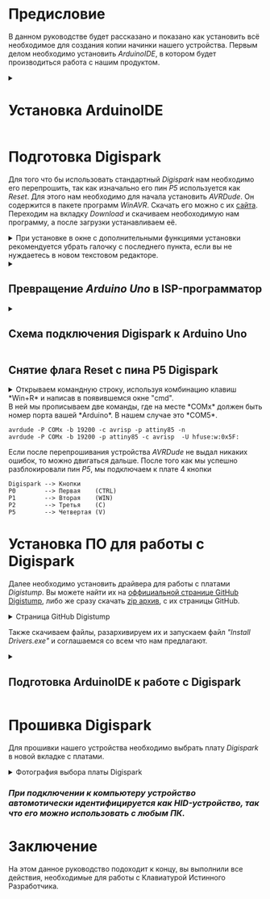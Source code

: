 # Предисловие

В данном руководстве будет рассказано и показано как установить всё необходимое для создания копии начинки нашего устройства.
Первым делом необходимо установить *ArduinoIDE*, в котором будет производиться работа с нашим продуктом.


<details>
<summary>

# Установка ArduinoIDE

</summary>
Найти данную программу можно найти на [оффициальном сайте компании Arduino](https://www.arduino.cc/en/software).

![image](https://user-images.githubusercontent.com/102234463/166157753-82178e8b-a5e1-4c4c-9113-2db8609e7b74.png)

Скачиваем файл и начианем установку программы.
</details>

# Подготовка Digispark

Для того что бы использовать стандартный *Digispark* нам необходимо его перепрошить, так как изначально его пин *P5* используется как *Reset*.
Для этого нам необходимо для начала установить *AVRDude*. Он содержится в пакете программ *WinAVR*. Скачать его можно с их [сайта](http://winavr.sourceforge.net/index.html). Переходим на вкладку *Download* и скачиваем необоходимую нам программу, а после загрузки устанавливаем её.

<details>
<summary>При установке в окне с дополнительными функциями установки рекомендуется убрать галочку с последнего пункта, если вы не нуждаетесь в новом текстовом редакторе.</summary>

![image](https://user-images.githubusercontent.com/102234463/166182229-03588ff5-6582-4827-a518-08880f638cf6.png)
    
</details>

<details>
<summary>

## Превращение *Arduino Uno* в ISP-программатор

</summary>
Далее нам необходимо прошить одну из плат Arduino в качестве программатора. В качестве примера будет использоваться плата Arduino Uno.

<details>
<summary>Открываем ArduinoIDE и открываем уже готовый скетч программатора.</summary>

![image](https://user-images.githubusercontent.com/102234463/166183391-2d240e96-6c54-42f9-b889-5cd9acc0e34f.png)
    
</details>

<details>
<summary>Далее необходимо произвести преварительную настройку и выбрать всё необходимое во вкладке Инструменты</summary>

![image](https://user-images.githubusercontent.com/102234463/166183982-c10da803-119d-41c0-839b-1e8adfe63fa3.png)
    
</details>
    
</details>
<details>
<summary>

## Схема подключения Digispark к Arduino Uno

</summary>

    Arduino --> Digispark 
    GND     --> GND
    5v      --> 5v
    10      --> P5
    11      --> P0
    12      --> P1
    13      --> P2

</details>

## Снятие флага Reset с пина P5 Digispark
<details>
<summary>Открываем командную строку, используя комбинацию клавиш *Win+R* и написав в появившемся окне "cmd".</summary>

![image](https://user-images.githubusercontent.com/102234463/167291858-6eb4cd01-fcd5-4712-af97-73e1714f1aaa.png)

    
</details>
В ней мы прописываем две команды, где на месте *COMx* должен быть номер порта вашей *Arduino*. В нашем случае это *COM5*.

    avrdude -P COMx -b 19200 -c avrisp -p attiny85 -n
    avrdude -P COMx -b 19200 -p attiny85 -c avrisp  -U hfuse:w:0x5F:

Если после перепрошивания устройства *AVRDude* не выдал никаких ошибок, то можно двигаться дальше.
После того как мы успешно разблокировали пин *P5*, мы подключаем к плате 4 кнопки

    Digispark --> Кнопки
    P0        --> Первая    (CTRL)
    P1        --> Вторая    (WIN)
    P2        --> Третья    (C)
    P5        --> Четвертая (V)

# Установка ПО для работы с Digispark

Далее необходимо установить драйвера для работы с платами *Digistump*.
Вы можете найти их на [оффициальной странице GitHub Digistump](https://github.com/digistump/DigistumpArduino/releases), либо же сразу скачать [zip архив](https://github.com/digistump/DigistumpArduino/releases/download/1.6.7/Digistump.Drivers.zip), с их страницы GitHub.

<details>
<summary>Страница GitHub Digistump</summary>

![image](https://user-images.githubusercontent.com/102234463/166157907-c6353381-e389-466a-91b8-7fc6beb389b9.png)
    
</details>

Также скачиваем файлы, разархивируем их и запускаем файл *"Install Drivers.exe"* и соглашаемся со всем что нам предлагают.

<details>
<summary>

## Подготовка ArduinoIDE к работе с Digispark

</summary>

После всех проделанных нами действий нам необходимо добавить платы *Digistump* в *ArduinoIDE*.
Открываем вкладку Файл и заходим в настройки приложения. Там указываем ссылку в строке для доп. ссылок менеджера плат.

    http://digistump.com/package_digistump_index.json
<details>
<summary>Путь к окну с дополнительными ссылками</summary>

![image](https://user-images.githubusercontent.com/102234463/166158270-bdd50854-a0db-421d-8b55-4f489ececadc.png)
![image](https://user-images.githubusercontent.com/102234463/166158395-d66af0d3-269b-442f-b805-67cbd09cbf74.png)
    
</details>

Далее необходимо установить платы *Digistump* в ПО *Arduino*.
<details>
<summary>Путь к менеджеру плат</summary>

![image](https://user-images.githubusercontent.com/102234463/166158639-11ce110c-5e59-44f6-91e4-255c234bd00c.png)
    
</details>

В новом окне в поисковой строке необходимо найти *"Digistump AVR boards"* и добавить их в *ArduinoIDE*.
<details>
<summary>Фотография окна с поиском плат</summary>

![image](https://user-images.githubusercontent.com/102234463/166158708-80052682-5223-47d1-917f-e57de0e9aef3.png)
    
</details>
</details>

# Прошивка Digispark

Для прошивки нашего устройства необходимо выбрать плату *Digispark* в новой вкладке с платами.
<details>
<summary>Фотография выбора платы Digispark</summary>

![image](https://user-images.githubusercontent.com/102234463/166158847-3de4d9da-c890-4738-ac5e-dc8615075472.png)
    
</details>
    
### *При подключении к компьютеру устройство автомотически идентифицируется как HID-устройство, так что его можно использовать с любым ПК.*

# Заключение

На этом данное руководство подоходит к концу, вы выполнили все действия, необходимые для работы с Клавиатурой Истинного Разработчика.
